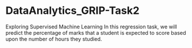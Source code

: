 # DataAnalytics_GRIP-Task2
Exploring Supervised Machine Learning
In this regression task, we will predict the percentage of marks that a student is expected to score based upon the number of hours they studied.
